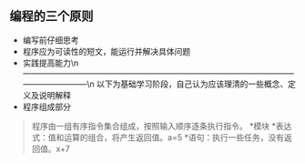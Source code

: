 ## 编程的三个原则
* 编写前仔细思考
* 程序应为可读性的短文，能运行并解决具体问题
* 实践提高能力\n
——————————————————————————————————————————\n
以下为基础学习阶段，自己认为应该理清的一些概念、定义及说明解释
* 程序组成部分
>程序由一组有序指令集合组成，按照输入顺序逐条执行指令。
*模块
*表达式：值和运算的组合，将产生返回值。a=5
*语句：执行一些任务，没有返回值。x+7


